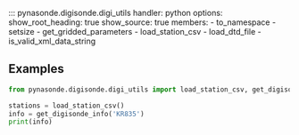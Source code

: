 ::: pynasonde.digisonde.digi_utils
    handler: python
    options:
        show_root_heading: true
        show_source: true
        members:
            - to_namespace
            - setsize
            - get_gridded_parameters
            - load_station_csv
            - load_dtd_file
            - is_valid_xml_data_string


## Examples

```py
from pynasonde.digisonde.digi_utils import load_station_csv, get_digisonde_info

stations = load_station_csv()
info = get_digisonde_info('KR835')
print(info)
```
